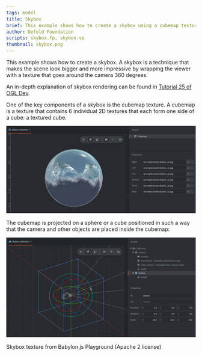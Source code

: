 ```yaml
---
tags: model
title: Skybox
brief: This example shows how to create a skybox using a cubemap texture.
author: Defold Foundation
scripts: skybox.fp, skybox.vp
thumbnail: skybox.png
---
```


This example shows how to create a skybox. A skybox is a technique that makes the scene look bigger and more impressive by wrapping the viewer with a texture that goes around the camera 360 degrees.

An in-depth explanation of skybox rendering can be found in [Tutorial 25 of OGL Dev](https://www.ogldev.org/www/tutorial25/tutorial25.html).


One of the key components of a skybox is the cubemap texture. A cubemap is a texture that contains 6 individual 2D textures that each form one side of a cube: a textured cube.

![](cubemap.png)

The cubemap is projected on a sphere or a cube positioned in such a way that the camera and other objects are placed inside the cubemap:

![](collection.png)

Skybox texture from Babylon.js Playground (Apache 2 license)